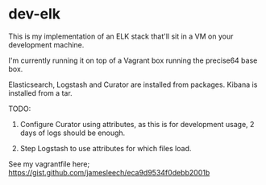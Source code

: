 # dev-elk


This is my implementation of an ELK stack that'll sit in a VM on your development machine.

I'm currently running it on top of a Vagrant box running the precise64 base box.

Elasticsearch, Logstash and Curator are installed from packages.
Kibana is installed from a tar.

TODO: 
1. Configure Curator using attributes, as this is for development usage, 2 days of logs should be enough.

2. Step Logstash to use attributes for which files load.



See my vagrantfile here;
https://gist.github.com/jamesleech/eca9d9534f0debb2001b


